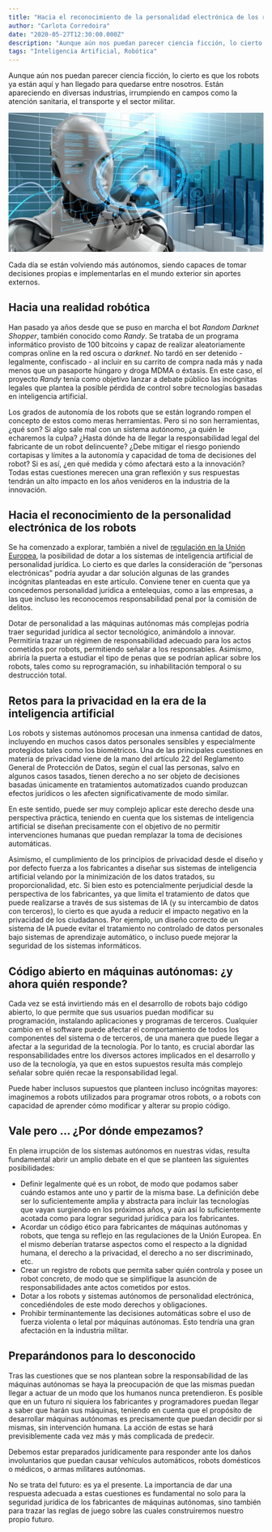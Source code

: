 ```yaml
---
title: "Hacia el reconocimiento de la personalidad electrónica de los robots"
author: "Carlota Corredoira"
date: "2020-05-27T12:30:00.000Z"
description: "Aunque aún nos puedan parecer ciencia ficción, lo cierto es que los robots ya están aquí y han llegado para quedarse entre nosotros. Están apareciendo en diversas industrias, irrumpiendo en campos como la atención sanitaria, el transporte y el sector militar."
tags: "Inteligencia Artificial, Robótica"
---
```


Aunque aún nos puedan parecer ciencia ficción, lo cierto es que los robots ya están aquí y han llegado para quedarse entre nosotros. Están apareciendo en diversas industrias, irrumpiendo en campos como la atención sanitaria, el transporte y el sector militar.

![Hacia el reconocimiento de la personalidad electrónica de los robots](./hacia-el-reconocimiento-de-la-personalidad-electronica-de-los-robots.jpg "Hacia el reconocimiento de la personalidad electrónica de los robots")

Cada día se están volviendo más autónomos, siendo capaces de tomar decisiones propias e implementarlas en el mundo exterior sin aportes externos.

## Hacia una realidad robótica

Han pasado ya años desde que se puso en marcha el bot _Random Darknet Shopper_, también conocido como _Randy_. Se trataba de un programa informático provisto de 100 bitcoins y capaz de realizar aleatoriamente compras online en la red oscura o _darknet_. No tardó en ser detenido - legalmente, confiscado - al incluir en su carrito de compra nada más y nada menos que un pasaporte húngaro y droga MDMA o éxtasis. En este caso, el proyecto _Randy_ tenía como objetivo lanzar a debate público las incógnitas legales que plantea la posible pérdida de control sobre tecnologías basadas en inteligencia artificial.

Los grados de autonomía de los robots que se están logrando rompen el concepto de estos como meras herramientas. Pero si no son herramientas, ¿qué son? Si algo sale mal con un sistema autónomo, ¿a quién le echaremos la culpa? ¿Hasta dónde ha de llegar la responsabilidad legal del fabricante de un robot delincuente? ¿Debe mitigar el riesgo poniendo cortapisas y límites a la autonomía y capacidad de toma de decisiones del robot? Si es así, ¿en qué medida y cómo afectará esto a la innovación? Todas estas cuestiones merecen una gran reflexión y sus respuestas tendrán un alto impacto en los años venideros en la industria de la innovación.

## Hacia el reconocimiento de la personalidad electrónica de los robots

Se ha comenzado a explorar, también a nivel de [regulación en la Unión Europea](https://www.europarl.europa.eu/news/en/press-room/20170110IPR57613/robots-legal-affairs-committee-calls-for-eu-wide-rules), la posibilidad de dotar a los sistemas de inteligencia artificial de personalidad jurídica. Lo cierto es que darles la consideración de “personas electrónicas” podría ayudar a dar solución algunas de las grandes incógnitas planteadas en este artículo. Conviene tener en cuenta que ya concedemos personalidad jurídica a entelequias, como a las empresas, a las que incluso les reconocemos responsabilidad penal por la comisión de delitos.

Dotar de personalidad a las máquinas autónomas más complejas podría traer seguridad jurídica al sector tecnológico, animándolo a innovar. Permitiría trazar un régimen de responsabilidad adecuado para los actos cometidos por robots, permitiendo señalar a los responsables. Asimismo, abriría la puerta a estudiar el tipo de penas que se podrían aplicar sobre los robots, tales como su reprogramación, su inhabilitación temporal o su destrucción total.

## Retos para la privacidad en la era de la inteligencia artificial

Los robots y sistemas autónomos procesan una inmensa cantidad de datos, incluyendo en muchos casos datos personales sensibles y especialmente protegidos tales como los biométricos. Una de las principales cuestiones en materia de privacidad viene de la mano del artículo 22 del Reglamento General de Protección de Datos, según el cual las personas, salvo en algunos casos tasados, tienen derecho a no ser objeto de decisiones basadas únicamente en tratamientos automatizados cuando produzcan efectos jurídicos o les afecten significativamente de modo similar.

En este sentido, puede ser muy complejo aplicar este derecho desde una perspectiva práctica, teniendo en cuenta que los sistemas de inteligencia artificial se diseñan precisamente con el objetivo de no permitir intervenciones humanas que puedan remplazar la toma de decisiones automáticas.

Asimismo, el cumplimiento de los principios de privacidad desde el diseño y por defecto fuerza a los fabricantes a diseñar sus sistemas de inteligencia artificial velando por la minimización de los datos tratados, su proporcionalidad, etc. Si bien esto es potencialmente perjudicial desde la perspectiva de los fabricantes, ya que limita el tratamiento de datos que puede realizarse a través de sus sistemas de IA (y su intercambio de datos con terceros), lo cierto es que ayuda a reducir el impacto negativo en la privacidad de los ciudadanos. Por ejemplo, un diseño correcto de un sistema de IA puede evitar el tratamiento no controlado de datos personales bajo sistemas de aprendizaje automático, o incluso puede mejorar la seguridad de los sistemas informáticos.

## Código abierto en máquinas autónomas: ¿y ahora quién responde?

Cada vez se está invirtiendo más en el desarrollo de robots bajo código abierto, lo que permite que sus usuarios puedan modificar su programación, instalando aplicaciones y programas de terceros. Cualquier cambio en el software puede afectar el comportamiento de todos los componentes del sistema o de terceros, de una manera que puede llegar a afectar a la seguridad de la tecnología. Por lo tanto, es crucial abordar las responsabilidades entre los diversos actores implicados en el desarrollo y uso de la tecnología, ya que en estos supuestos resulta más complejo señalar sobre quién recae la responsabilidad legal.

Puede haber inclusos supuestos que planteen incluso incógnitas mayores: imaginemos a robots utilizados para programar otros robots, o a robots con capacidad de aprender cómo modificar y alterar su propio código.

## Vale pero ... ¿Por dónde empezamos?

En plena irrupción de los sistemas autónomos en nuestras vidas, resulta fundamental abrir un amplio debate en el que se planteen las siguientes posibilidades:

- Definir legalmente qué es un robot, de modo que podamos saber cuándo estamos ante uno y partir de la misma base. La definición debe ser lo suficientemente amplia y abstracta para incluir las tecnologías que vayan surgiendo en los próximos años, y aún así lo suficientemente acotada como para lograr seguridad jurídica para los fabricantes.
- Acordar un código ético para fabricantes de máquinas autónomas y robots, que tenga su reflejo en las regulaciones de la Unión Europea. En el mismo deberían tratarse aspectos como el respecto a la dignidad humana, el derecho a la privacidad, el derecho a no ser discriminado, etc.
- Crear un registro de robots que permita saber quién controla y posee un robot concreto, de modo que se simplifique la asunción de responsabilidades ante actos cometidos por estos.
- Dotar a los robots y sistemas autónomos de personalidad electrónica, concediéndoles de este modo derechos y obligaciones.
- Prohibir terminantemente las decisiones automáticas sobre el uso de fuerza violenta o letal por máquinas autónomas. Esto tendría una gran afectación en la industria militar.

## Preparándonos para lo desconocido

Tras las cuestiones que se nos plantean sobre la responsabilidad de las máquinas autónomas se haya la preocupación de que las mismas puedan llegar a actuar de un modo que los humanos nunca pretendieron. Es posible que en un futuro ni siquiera los fabricantes y programadores puedan llegar a saber que harán sus máquinas, teniendo en cuenta que el propósito de desarrollar máquinas autónomas es precisamente que puedan decidir por si mismas, sin intervención humana. La acción de estas se hará previsiblemente cada vez más y más complicada de predecir.

Debemos estar preparados jurídicamente para responder ante los daños involuntarios que puedan causar vehículos automáticos, robots domésticos o médicos, o armas militares autónomas.

No se trata del futuro: es ya el presente. La importancia de dar una respuesta adecuada a estas cuestiones es fundamental no solo para la seguridad jurídica de los fabricantes de máquinas autónomas, sino también para trazar las reglas de juego sobre las cuales construiremos nuestro propio futuro.
